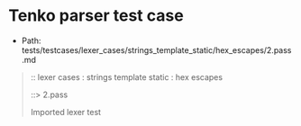 # Tenko parser test case

- Path: tests/testcases/lexer_cases/strings_template_static/hex_escapes/2.pass.md

> :: lexer cases : strings template static : hex escapes
>
> ::> 2.pass
>
> Imported lexer test
>
> <template pure> followed by something else

## PASS

## Input

`````js
`\x000`
;
`\x128`
;
`\x34a`
;
`\x56X`
;
`\x78{`
;
`\x9a\
`
;
`\xAb@{x9}@`
;
`\xBc `
;
`\xCd#`
;
`\xDe\x00`
;
`\xEfok`
;
`pre\xF0`
`````

## Output

_Note: the whole output block is auto-generated. Manual changes will be overwritten!_

Below follow outputs in five parsing modes: sloppy, sloppy+annexb, strict script, module, module+annexb.

Note that the output parts are auto-generated by the test runner to reflect actual result.

### Sloppy mode

Parsed with script goal and as if the code did not start with strict mode header.

`````
ast: {
  type: 'Program',
  loc:{start:{line:1,column:0},end:{line:24,column:9},source:''},
  body: [
    {
      type: 'ExpressionStatement',
      loc:{start:{line:1,column:0},end:{line:2,column:1},source:''},
      expression: {
        type: 'TemplateLiteral',
        loc:{start:{line:1,column:0},end:{line:1,column:7},source:''},
        expressions: [],
        quasis: [
          {
            type: 'TemplateElement',
            loc:{start:{line:1,column:1},end:{line:1,column:6},source:''},
            tail: true,
            value: { raw: '\\x000', cooked: '\x000' }
          }
        ]
      }
    },
    {
      type: 'ExpressionStatement',
      loc:{start:{line:3,column:0},end:{line:4,column:1},source:''},
      expression: {
        type: 'TemplateLiteral',
        loc:{start:{line:3,column:0},end:{line:3,column:7},source:''},
        expressions: [],
        quasis: [
          {
            type: 'TemplateElement',
            loc:{start:{line:3,column:1},end:{line:3,column:6},source:''},
            tail: true,
            value: { raw: '\\x128', cooked: '\x128' }
          }
        ]
      }
    },
    {
      type: 'ExpressionStatement',
      loc:{start:{line:5,column:0},end:{line:6,column:1},source:''},
      expression: {
        type: 'TemplateLiteral',
        loc:{start:{line:5,column:0},end:{line:5,column:7},source:''},
        expressions: [],
        quasis: [
          {
            type: 'TemplateElement',
            loc:{start:{line:5,column:1},end:{line:5,column:6},source:''},
            tail: true,
            value: { raw: '\\x34a', cooked: '4a' }
          }
        ]
      }
    },
    {
      type: 'ExpressionStatement',
      loc:{start:{line:7,column:0},end:{line:8,column:1},source:''},
      expression: {
        type: 'TemplateLiteral',
        loc:{start:{line:7,column:0},end:{line:7,column:7},source:''},
        expressions: [],
        quasis: [
          {
            type: 'TemplateElement',
            loc:{start:{line:7,column:1},end:{line:7,column:6},source:''},
            tail: true,
            value: { raw: '\\x56X', cooked: 'VX' }
          }
        ]
      }
    },
    {
      type: 'ExpressionStatement',
      loc:{start:{line:9,column:0},end:{line:10,column:1},source:''},
      expression: {
        type: 'TemplateLiteral',
        loc:{start:{line:9,column:0},end:{line:9,column:7},source:''},
        expressions: [],
        quasis: [
          {
            type: 'TemplateElement',
            loc:{start:{line:9,column:1},end:{line:9,column:6},source:''},
            tail: true,
            value: { raw: '\\x78{', cooked: 'x{' }
          }
        ]
      }
    },
    {
      type: 'ExpressionStatement',
      loc:{start:{line:11,column:0},end:{line:13,column:1},source:''},
      expression: {
        type: 'TemplateLiteral',
        loc:{start:{line:11,column:0},end:{line:12,column:1},source:''},
        expressions: [],
        quasis: [
          {
            type: 'TemplateElement',
            loc:{start:{line:11,column:1},end:{line:12,column:0},source:''},
            tail: true,
            value: { raw: '\\x9a\\\n', cooked: '\x9A' }
          }
        ]
      }
    },
    {
      type: 'ExpressionStatement',
      loc:{start:{line:14,column:0},end:{line:15,column:1},source:''},
      expression: {
        type: 'TemplateLiteral',
        loc:{start:{line:14,column:0},end:{line:14,column:7},source:''},
        expressions: [],
        quasis: [
          {
            type: 'TemplateElement',
            loc:{start:{line:14,column:1},end:{line:14,column:6},source:''},
            tail: true,
            value: { raw: '\\xAb\t', cooked: '@{xab}@\t' }
          }
        ]
      }
    },
    {
      type: 'ExpressionStatement',
      loc:{start:{line:16,column:0},end:{line:17,column:1},source:''},
      expression: {
        type: 'TemplateLiteral',
        loc:{start:{line:16,column:0},end:{line:16,column:7},source:''},
        expressions: [],
        quasis: [
          {
            type: 'TemplateElement',
            loc:{start:{line:16,column:1},end:{line:16,column:6},source:''},
            tail: true,
            value: { raw: '\\xBc ', cooked: '@{xbc}@ ' }
          }
        ]
      }
    },
    {
      type: 'ExpressionStatement',
      loc:{start:{line:18,column:0},end:{line:19,column:1},source:''},
      expression: {
        type: 'TemplateLiteral',
        loc:{start:{line:18,column:0},end:{line:18,column:7},source:''},
        expressions: [],
        quasis: [
          {
            type: 'TemplateElement',
            loc:{start:{line:18,column:1},end:{line:18,column:6},source:''},
            tail: true,
            value: { raw: '\\xCd#', cooked: '@{xcd}@#' }
          }
        ]
      }
    },
    {
      type: 'ExpressionStatement',
      loc:{start:{line:20,column:0},end:{line:21,column:1},source:''},
      expression: {
        type: 'TemplateLiteral',
        loc:{start:{line:20,column:0},end:{line:20,column:10},source:''},
        expressions: [],
        quasis: [
          {
            type: 'TemplateElement',
            loc:{start:{line:20,column:1},end:{line:20,column:9},source:''},
            tail: true,
            value: { raw: '\\xDe\\x00', cooked: '@{xde}@\x00' }
          }
        ]
      }
    },
    {
      type: 'ExpressionStatement',
      loc:{start:{line:22,column:0},end:{line:23,column:1},source:''},
      expression: {
        type: 'TemplateLiteral',
        loc:{start:{line:22,column:0},end:{line:22,column:8},source:''},
        expressions: [],
        quasis: [
          {
            type: 'TemplateElement',
            loc:{start:{line:22,column:1},end:{line:22,column:7},source:''},
            tail: true,
            value: { raw: '\\xEfok', cooked: '@{xef}@ok' }
          }
        ]
      }
    },
    {
      type: 'ExpressionStatement',
      loc:{start:{line:24,column:0},end:{line:24,column:9},source:''},
      expression: {
        type: 'TemplateLiteral',
        loc:{start:{line:24,column:0},end:{line:24,column:9},source:''},
        expressions: [],
        quasis: [
          {
            type: 'TemplateElement',
            loc:{start:{line:24,column:1},end:{line:24,column:8},source:''},
            tail: true,
            value: { raw: 'pre\\xF0', cooked: 'pre@{xf0}@' }
          }
        ]
      }
    }
  ]
}

tokens (25x):
       TICK_PURE PUNC_SEMI TICK_PURE PUNC_SEMI TICK_PURE PUNC_SEMI
       TICK_PURE PUNC_SEMI TICK_PURE PUNC_SEMI TICK_PURE PUNC_SEMI
       TICK_PURE PUNC_SEMI TICK_PURE PUNC_SEMI TICK_PURE PUNC_SEMI
       TICK_PURE PUNC_SEMI TICK_PURE PUNC_SEMI TICK_PURE ASI
`````

### Strict mode

Parsed with script goal but as if it was starting with `"use strict"` at the top.

_Output same as sloppy mode._

### Module goal

Parsed with the module goal.

_Output same as sloppy mode._

### Sloppy mode with AnnexB

Parsed with script goal with AnnexB rules enabled and as if the code did not start with strict mode header.

_Output same as sloppy mode._

### Module goal with AnnexB

Parsed with the module goal with AnnexB rules enabled.

_Output same as sloppy mode._

## AST Printer

Printer output different from input [sloppy][annexb:no]:

````js
`\x000`;
`\x128`;
`\x34a`;
`\x56X`;
`\x78{`;
`\x9a\
`;
`\xAb@{x9}@`;
`\xBc `;
`\xCd#`;
`\xDe\x00`;
`\xEfok`;
`pre\xF0`;
````

Produces same AST
